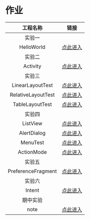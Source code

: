 # 作业

|      工程名称      |                             链接                             |
| :----------------: | :----------------------------------------------------------: |
|       实验一       |                                                              |
|     HelloWorld     | [点此进入](https://github.com/302850047/git/tree/master/HelloWorld) |
|       实验二       |                                                              |
|      Activity      | [点此进入](https://github.com/302850047/git/tree/master/Activity) |
|       实验三       |                                                              |
|  LinearLayoutTest  | [点此进入](https://github.com/302850047/git/tree/master/LinearLayoutTest) |
| RelativeLayoutTest | [点此进入](https://github.com/302850047/git/tree/master/RelativeLayoutTest) |
|  TableLayoutTest   | [点此进入](https://github.com/302850047/git/tree/master/TableLayoutTest) |
|       实验四       |                                                              |
|      ListView      | [点此进入](https://github.com/302850047/git/tree/master/ListView) |
|    AlertDialog     | [点此进入](https://github.com/302850047/git/tree/master/AlertDialog) |
|      MenuTest      | [点此进入](https://github.com/302850047/git/tree/master/MenuTest_xml) |
|     ActionMode     | [点此进入](https://github.com/302850047/git/tree/master/ActionMode) |
|       实验五       |                                                              |
| PreferenceFragment | [点此进入](https://github.com/302850047/git/tree/master/PrefereceFragment) |
|       实验六       |                                                              |
|       Intent       | [点此进入](https://github.com/302850047/git/tree/master/Intent) |
|      期中实验      |                                                              |
|        note        | [点此进入](https://github.com/302850047/git/tree/master/note) |





